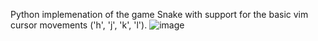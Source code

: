 Python implemenation of the game Snake with support for the basic vim cursor movements ('h', 'j', 'k', 'l').
![image](https://github.com/user-attachments/assets/db4475c4-34fe-4d27-b1eb-314c6eeb092e)
